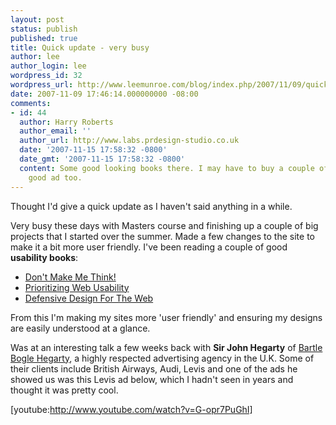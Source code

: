```yaml
---
layout: post
status: publish
published: true
title: Quick update - very busy
author: lee
author_login: lee
wordpress_id: 32
wordpress_url: http://www.leemunroe.com/blog/index.php/2007/11/09/quick-update-very-busy/
date: 2007-11-09 17:46:14.000000000 -08:00
comments:
- id: 44
  author: Harry Roberts
  author_email: ''
  author_url: http://www.labs.prdesign-studio.co.uk
  date: '2007-11-15 17:58:32 -0800'
  date_gmt: '2007-11-15 17:58:32 -0800'
  content: Some good looking books there. I may have to buy a couple of those. Pretty
    good ad too.
---
```

Thought I'd give a quick update as I haven't said anything in a while.

Very busy these days with Masters course and finishing up a couple of big projects that I started over the summer. Made a few changes to the site to make it a bit more user friendly. I've been reading a couple of good <strong>usability books</strong>:
<ul>
	<li><a href="http://www.amazon.co.uk/dp/0321344758?&amp;camp=2486&amp;creative=8874&amp;linkCode=wey&amp;tag=leemunroe-21"><span class="sans">Don't Make Me Think!</span></a></li>
	<li><a href="http://www.amazon.co.uk/dp/0321350316?&amp;camp=2486&amp;creative=8874&amp;linkCode=wey&amp;tag=leemunroe-21"><span class="sans">Prioritizing Web Usability</span></a></li>
	<li><span class="sans"><a href="http://www.amazon.co.uk/dp/073571410X?&amp;camp=2486&amp;creative=8882&amp;linkCode=wey&amp;tag=leemunroe-21">Defensive Design For The Web</a>
</span></li>
</ul>
From this I'm making my sites more 'user friendly' and ensuring my designs are easily understood at a glance.

Was at an interesting talk a few weeks back with <strong>Sir John Hegarty</strong> of <a href="http://en.wikipedia.org/wiki/Bartle_Bogle_Hegarty">Bartle Bogle Hegarty</a>, a highly respected advertising agency in the U.K. Some of their clients include British Airways, Audi, Levis and one of the ads he showed us was this Levis ad below, which I hadn't seen in years and thought it was pretty cool.

[youtube:http://www.youtube.com/watch?v=G-opr7PuGhI]
